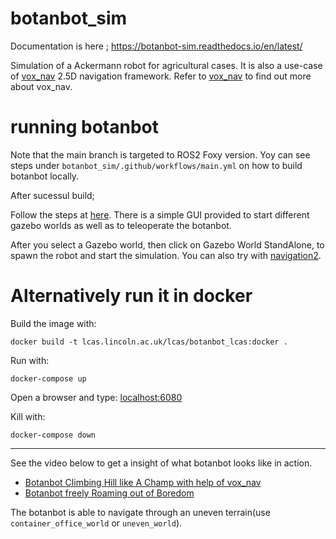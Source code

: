 # botanbot_sim

Documentation is here ; https://botanbot-sim.readthedocs.io/en/latest/

Simulation of a Ackermann robot for agricultural cases. 
It is also a use-case of [vox_nav](https://github.com/jediofgever/vox_nav) 2.5D navigation framework. 
Refer to [vox_nav](https://github.com/jediofgever/vox_nav) to find out more about vox_nav.

# running botanbot
Note that the main branch is targeted to ROS2 Foxy version. Yoy can see steps under `botanbot_sim/.github/workflows/main.yml` on how to build botanbot locally. 

After sucessul build; 

Follow the steps at [here](https://vox-nav.readthedocs.io/en/latest/running_project/index.html). 
There is a simple GUI provided to start different gazebo worlds as well as to teleoperate the botanbot.

After you select a Gazebo world, then click on Gazebo World StandAlone, to spawn the robot and start the simulation.
You can also try with [navigation2](https://github.com/ros-planning/navigation2).


# Alternatively run it in docker

Build the image with:
```console
docker build -t lcas.lincoln.ac.uk/lcas/botanbot_lcas:docker .
```
Run with:
```console
docker-compose up
```
Open a browser and type: [localhost:6080](https://localhost:6080)

Kill with:
```console
docker-compose down
```

---
See the video below to get a insight of what botanbot looks like in action.  

* [Botanbot Climbing Hill like A Champ with help of vox_nav](https://www.youtube.com/watch?v=ZQdy22LmeP0)
* [Botanbot freely Roaming out of Boredom](https://www.youtube.com/watch?v=bW7AHrf01Qg)

The botanbot is able to navigate through an uneven terrain(use `container_office_world` or `uneven_world`).
